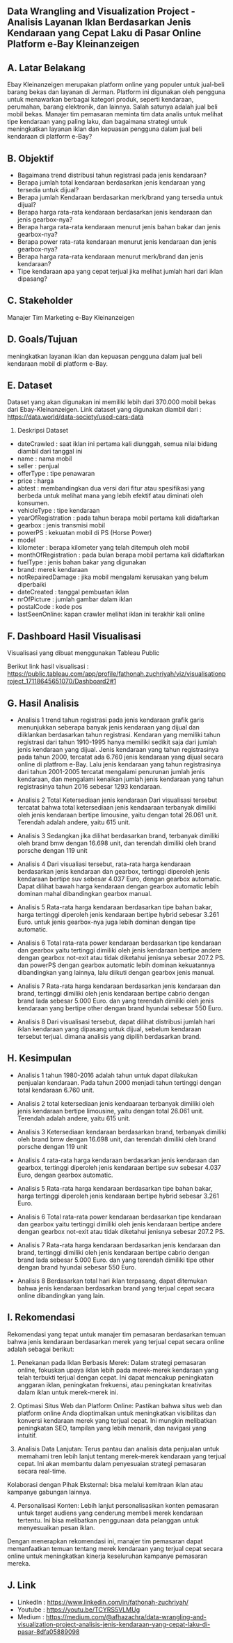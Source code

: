 

## Data Wrangling and Visualization Project - Analisis Layanan Iklan Berdasarkan Jenis Kendaraan yang Cepat Laku di Pasar Online Platform e-Bay Kleinanzeigen


## A. Latar Belakang

Ebay Kleinanzeigen merupakan platform online yang populer untuk jual-beli barang bekas dan layanan di Jerman. Platform ini digunakan oleh pengguna untuk menawarkan berbagai kategori produk, seperti kendaraan, perumahan, barang elektronik, dan lainnya. Salah satunya adalah jual beli mobil bekas. Manajer tim pemasaran meminta tim data analis untuk melihat tipe kendaraan yang paling laku, dan bagaimana strategi untuk meningkatkan layanan iklan dan kepuasan pengguna dalam jual beli kendaraan di platform e-Bay?

## B. Objektif

* Bagaimana trend distribusi tahun registrasi pada jenis kendaraan?
* Berapa jumlah total kendaraan berdasarkan jenis kendaraan yang tersedia untuk dijual?
* Berapa jumlah Kendaraan berdasarkan merk/brand yang tersedia untuk dijual?
* Berapa harga rata-rata kendaraan berdasarkan jenis kendaraan dan jenis gearbox-nya?
* Berapa harga rata-rata kendaraan menurut jenis bahan bakar dan jenis gearbox-nya?
* Berapa power rata-rata kendaraan menurut jenis kendaraan dan jenis gearbox-nya?
* Berapa harga rata-rata kendaraan menurut merk/brand dan jenis kendaraan?
* Tipe kendaraan apa yang cepat terjual jika melihat jumlah hari dari iklan dipasang?

## C. Stakeholder

Manajer Tim Marketing e-Bay Kleinanzeigen

## D. Goals/Tujuan

meningkatkan layanan iklan dan kepuasan pengguna dalam jual beli kendaraan mobil di platform e-Bay.

## E. Dataset

Dataset yang akan digunakan ini memiliki lebih dari 370.000 mobil bekas dari Ebay-Kleinanzeigen.
Link dataset yang digunakan diambil dari : https://data.world/data-society/used-cars-data

1. Deskripsi Dataset
- dateCrawled : saat iklan ini pertama kali diunggah, semua nilai bidang diambil dari tanggal ini
- name : nama mobil
- seller : penjual
- offerType : tipe penawaran
- price : harga
- abtest : membandingkan dua versi dari fitur atau spesifikasi yang berbeda untuk melihat mana yang lebih efektif atau diminati oleh konsumen.
- vehicleType : tipe kendaraan
- yearOfRegistration : pada tahun berapa mobil pertama kali didaftarkan
- gearbox : jenis transmisi mobil
- powerPS : kekuatan mobil di PS (Horse Power)
- model
- kilometer : berapa kilometer yang telah ditempuh oleh mobil
- monthOfRegistration : pada bulan berapa mobil pertama kali didaftarkan
- fuelType : jenis bahan bakar yang digunakan
- brand: merek kendaraan
- notRepairedDamage : jika mobil mengalami kerusakan yang belum diperbaiki
- dateCreated : tanggal pembuatan iklan
- nrOfPicture : jumlah gambar dalam iklan
- postalCode : kode pos
- lastSeenOnline: kapan crawler melihat iklan ini terakhir kali online

## F. Dashboard Hasil Visualisasi

Visualisasi yang dibuat menggunakan Tableau Public

Berikut link hasil visualisasi : https://public.tableau.com/app/profile/fathonah.zuchriyah/viz/visualisationproject_17118645651070/Dashboard2#1

## G. Hasil Analisis

* Analisis 1
  trend tahun registrasi pada jenis kendaraan
  grafik garis menunjukkan seberapa banyak jenis kendaraan yang dijual dan diiklankan berdasarkan tahun registrasi. Kendaran yang memiliki tahun registrasi dari tahun 1910-1995 hanya memiliki sedikit saja dari jumlah jenis kendaraan yang dijual.
  Jenis kendaraan yang tahun registrasinya pada tahun 2000, tercatat ada 6.760 jenis kendaraan yang dijual secara online di platfrom e-Bay.
  Lalu jenis kendaraan yang tahun registrasinya dari tahun 2001-2005 tercatat mengalami penurunan jumlah jenis kendaraan, dan mengalami kenaikan jumlah jenis kendaraan yang tahun registrasinya tahun 2016 sebesar 1293 kendaraan.


* Analisis 2
  Total Ketersediaan jenis kendaraan
  Dari visualisasi tersebut tercatat bahwa total ketersediaan jenis kendaaraan terbanyak dimiliki oleh jenis kendaraan bertipe limousine, yaitu dengan total 26.061 unit. Terendah adalah andere, yaitu 615 unit.

* Analisis 3
  Sedangkan jika dilihat berdasarkan brand, terbanyak dimiliki oleh brand bmw dengan 16.698 unit, dan terendah dimiliki oleh brand porsche dengan 119 unit

* Analisis 4
  Dari visualiasi tersebut, rata-rata harga kendaraan berdasarkan jenis kendaraan dan gearbox, tertinggi diperoleh jenis kendaraan bertipe suv sebesar 4.037 Euro, dengan gearbox automatic. Dapat dilihat bawah harga kendaraan dengan gearbox automatic lebih dominan mahal dibandingkan gearbox manual.

* Analisis 5
  Rata-rata harga kendaraan berdasarkan tipe bahan bakar, harga tertinggi diperoleh jenis kendaraan bertipe hybrid sebesar 3.261 Euro. untuk jenis gearbox-nya juga lebih dominan dengan tipe automatic.

* Analisis 6
  Total rata-rata power kendaraan berdasarkan tipe kendaraan dan gearbox yaitu tertinggi dimiliki oleh jenis kendaraan bertipe andere dengan gearbox not-exit atau tidak diketahui jenisnya sebesar 207.2 PS. dan powerPS dengan gearbox automatic lebih dominan kekuatannya dibandingkan yang lainnya, lalu diikuti dengan gearbox jenis manual.

* Analisis 7
  Rata-rata harga kendaraan berdasarkan jenis kendaraan dan brand, tertinggi dimiliki oleh jenis kendaraan bertipe cabrio dengan brand lada sebesar 5.000 Euro. dan yang terendah dimiliki oleh jenis kendaraan yang bertipe other dengan brand hyundai sebesar 550 Euro.

* Analisis 8
  Dari visualisasi tersebut, dapat dilihat distribusi jumlah hari iklan kendaraan yang dipasang untuk dijual, sebelum kendaraan tersebut terjual.
  dimana analisis yang dipilih berdasarkan brand.

## H. Kesimpulan

* Analisis 1
 tahun 1980-2016 adalah tahun untuk dapat dilakukan penjualan kendaraan. Pada tahun 2000 menjadi tahun tertinggi dengan total  kendaraan 6.760 unit.

* Analisis 2
  total ketersediaan jenis kendaaraan terbanyak dimiliki oleh jenis kendaraan bertipe limousine, yaitu dengan total 26.061 unit. Terendah adalah andere, yaitu 615 unit.

* Analisis 3
  Ketersediaan kendaraan berdasarkan brand, terbanyak dimiliki oleh brand bmw dengan 16.698 unit, dan terendah dimiliki oleh brand porsche dengan 119 unit

* Analisis 4
  rata-rata harga kendaraan berdasarkan jenis kendaraan dan gearbox, tertinggi diperoleh jenis kendaraan bertipe suv sebesar 4.037 Euro, dengan gearbox automatic.

* Analisis 5
  Rata-rata harga kendaraan berdasarkan tipe bahan bakar, harga tertinggi diperoleh jenis kendaraan bertipe hybrid sebesar 3.261 Euro.

* Analisis 6
  Total rata-rata power kendaraan berdasarkan tipe kendaraan dan gearbox yaitu tertinggi dimiliki oleh jenis kendaraan bertipe andere dengan gearbox not-exit atau tidak diketahui jenisnya sebesar 207.2 PS.

* Analisis 7
  Rata-rata harga kendaraan berdasarkan jenis kendaraan dan brand, tertinggi dimiliki oleh jenis kendaraan bertipe cabrio dengan brand lada sebesar 5.000 Euro. dan yang terendah dimiliki tipe other dengan brand hyundai sebesar 550 Euro.

* Analisis 8
  Berdasarkan total hari iklan terpasang, dapat ditemukan bahwa jenis kendaraan berdasarkan brand yang terjual cepat secara online dibandingkan yang lain.

## I. Rekomendasi

Rekomendasi yang tepat untuk manajer tim pemasaran berdasarkan temuan bahwa jenis kendaraan berdasarkan merek yang terjual cepat secara online adalah sebagai berikut:

1. Penekanan pada Iklan Berbasis Merek: Dalam strategi pemasaran online, fokuskan upaya iklan lebih pada merek-merek kendaraan yang telah terbukti terjual dengan cepat. Ini dapat mencakup peningkatan anggaran iklan, peningkatan frekuensi, atau peningkatan kreativitas dalam iklan untuk merek-merek ini.

2. Optimasi Situs Web dan Platform Online: Pastikan bahwa situs web dan platform online Anda dioptimalkan untuk meningkatkan visibilitas dan konversi kendaraan merek yang terjual cepat. Ini mungkin melibatkan peningkatan SEO, tampilan yang lebih menarik, dan navigasi yang intuitif.

3. Analisis Data Lanjutan: Terus pantau dan analisis data penjualan untuk memahami tren lebih lanjut tentang merek-merek kendaraan yang terjual cepat. Ini akan membantu dalam penyesuaian strategi pemasaran secara real-time.

Kolaborasi dengan Pihak Eksternal: bisa melalui kemitraan iklan atau kampanye gabungan lainnya.

4. Personalisasi Konten: Lebih lanjut personalisasikan konten pemasaran untuk target audiens yang cenderung membeli merek kendaraan tertentu. Ini bisa melibatkan penggunaan data pelanggan untuk menyesuaikan pesan iklan.

Dengan menerapkan rekomendasi ini, manajer tim pemasaran dapat memanfaatkan temuan tentang merek kendaraan yang terjual cepat secara online untuk meningkatkan kinerja keseluruhan kampanye pemasaran mereka.

## J. Link
* LinkedIn : https://www.linkedin.com/in/fathonah-zuchriyah/
* Youtube : https://youtu.be/TCYRS5VLMUg
* Medium : https://medium.com/@afhazachra/data-wrangling-and-visualization-project-analisis-jenis-kendaraan-yang-cepat-laku-di-pasar-8dfa05889098
